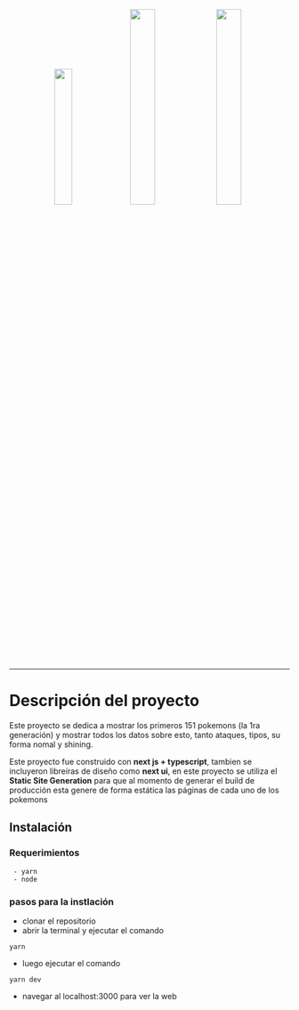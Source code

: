 <center>
<img 
  src="https://blog.logrocket.com/wp-content/uploads/2020/11/Nextjs-logo.png"
  width="25%" 
/>
<img
  src="https://blog.theodo.com/static/ba2166b279b234c4824d1c2fb299ced2/a79d3/ts_logo.png"
  width="30%"
>
<img
  src="https://upload.wikimedia.org/wikipedia/commons/thumb/9/98/International_Pok%C3%A9mon_logo.svg/800px-International_Pok%C3%A9mon_logo.svg.png"
  width="30%"
>
</center>
<hr />

# Descripción del proyecto
Este proyecto se dedica a mostrar los primeros 151 pokemons (la 1ra generación) y mostrar todos los datos sobre esto, tanto ataques, tipos, su forma nomal y shining.

Este proyecto fue construido con __next js + typescript__, tambien se incluyeron libreíras de diseño como __next ui__, en este proyecto se utiliza el __Static Site Generation__ para que al momento de generar el build de producción esta genere de forma estática las páginas de cada uno de los pokemons

## Instalación
### Requerimientos 
```
 - yarn  
 - node 
```

### pasos para la instlación
- clonar el repositorio
- abrir la terminal y ejecutar el comando
```
yarn
```
- luego ejecutar el comando
```
yarn dev
```
- navegar al localhost:3000 para ver la web


